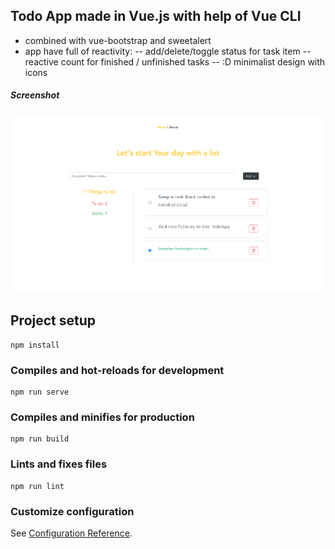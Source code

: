 ## Todo App made in Vue.js with help of Vue CLI

- combined with vue-bootstrap and sweetalert
- app have full of reactivity:
-- add/delete/toggle status  for task item
-- reactive count for finished / unfinished tasks
-- :D minimalist design with icons

##### Screenshot

![Alt text](screenshot.png?raw=true "Screenshot of the app")

## Project setup
```
npm install
```

### Compiles and hot-reloads for development
```
npm run serve
```

### Compiles and minifies for production
```
npm run build
```

### Lints and fixes files
```
npm run lint
```

### Customize configuration
See [Configuration Reference](https://cli.vuejs.org/config/).
